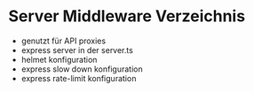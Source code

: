 # Server Middleware Verzeichnis

- genutzt für API proxies
- express server in der server.ts
- helmet konfiguration
- express slow down konfiguration
- express rate-limit konfiguration